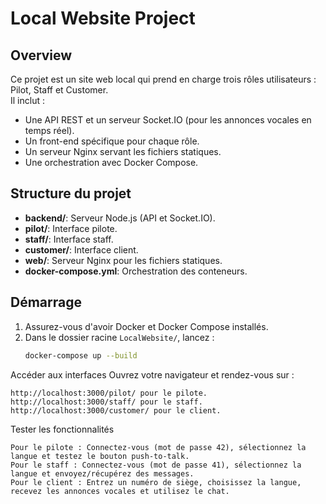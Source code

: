 # Local Website Project

## Overview
Ce projet est un site web local qui prend en charge trois rôles utilisateurs : Pilot, Staff et Customer.  
Il inclut :
- Une API REST et un serveur Socket.IO (pour les annonces vocales en temps réel).
- Un front-end spécifique pour chaque rôle.
- Un serveur Nginx servant les fichiers statiques.
- Une orchestration avec Docker Compose.

## Structure du projet
- **backend/**: Serveur Node.js (API et Socket.IO).
- **pilot/**: Interface pilote.
- **staff/**: Interface staff.
- **customer/**: Interface client.
- **web/**: Serveur Nginx pour les fichiers statiques.
- **docker-compose.yml**: Orchestration des conteneurs.

## Démarrage

1. Assurez-vous d'avoir Docker et Docker Compose installés.
2. Dans le dossier racine `LocalWebsite/`, lancez :
   ```bash
   docker-compose up --build

Accéder aux interfaces
Ouvrez votre navigateur et rendez-vous sur :

    http://localhost:3000/pilot/ pour le pilote.
    http://localhost:3000/staff/ pour le staff.
    http://localhost:3000/customer/ pour le client.

Tester les fonctionnalités

    Pour le pilote : Connectez-vous (mot de passe 42), sélectionnez la langue et testez le bouton push-to-talk.
    Pour le staff : Connectez-vous (mot de passe 41), sélectionnez la langue et envoyez/récupérez des messages.
    Pour le client : Entrez un numéro de siège, choisissez la langue, recevez les annonces vocales et utilisez le chat.